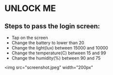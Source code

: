 # UNLOCK ME
## Steps to pass the login screen:
- Tap on the screen
- Change the battery to lower than 20
- Change the light(lux) between 15000 and 10000
- Change the temperature(C) between 15 and 99
- Change the humidity(%) between 90 and 75



<img src="screenshot.jpeg" width="200px"</img> 



